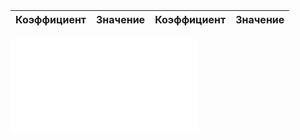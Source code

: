 Коэффициент | Значение | Коэффициент | Значение
--- | --- | --- | ---
![@mmd_print_markdown](include/sound_speed_sea_delgrosso_coef.md)